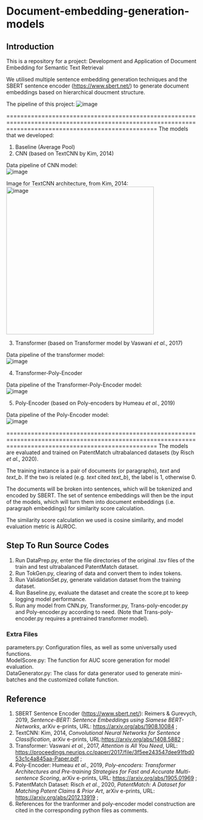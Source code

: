 # Document-embedding-generation-models

  
## **Introduction**

This is a repository for a project: Development and Application of Document Embedding for Semantic Text Retrieval

We utilised multiple sentence embedding generation techniques and the SBERT sentence encoder (https://www.sbert.net/) to generate document embeddings based on hierarchical doucment structure.

The pipeline of this project:
![image](https://user-images.githubusercontent.com/80878559/145664030-62a4eabe-e910-4852-b5e6-3ddb7602f4a8.png)

=======================================================================================================================================================
The models that we developed:
1. Baseline (Average Pool)
2. CNN (based on TextCNN by Kim, 2014)
  
Data pipeline of CNN model:  
![image](https://user-images.githubusercontent.com/80878559/145664051-b5a62b3b-4f68-432c-b737-00d9f1530a3a.png)  
  
Image for TextCNN architecture, from Kim, 2014:  
<img width="389" alt="image" src="https://user-images.githubusercontent.com/80878559/145663994-dcb0f730-79a4-4dd8-8eb8-511b05bedd0a.png">  
    
3. Transformer (based on Transformer model by Vaswani *et al.*, 2017)
  
Data pipeline of the transformer model:  
![image](https://user-images.githubusercontent.com/80878559/145664070-39672d1f-65a6-44f4-a2fa-da52b7384828.png)  
   
4. Transformer-Poly-Encoder  
  
Data pipeline of the Transformer-Poly-Encoder model:  
![image](https://user-images.githubusercontent.com/80878559/145664084-4cebfd61-c833-402a-ba8d-4c9194cd1a14.png)  

5. Poly-Encoder (based on Poly-encoders by Humeau *et al.*, 2019)

Data pipeline of the Poly-Encoder model:  
![image](https://user-images.githubusercontent.com/80878559/145664111-933d8f3b-5be2-4684-a56f-c0c13c2df846.png)  

=======================================================================================================================================================
The models are evaluated and trained on PatentMatch ultrabalanced datasets (by Risch *et al.*, 2020).

The training instance is a pair of documents (or paragraphs), _text_ and _text_b_. If the two is related (e.g. _text_ cited _text_b_), the label is 1, otherwise 0.

The documents will be broken into sentences, which will be tokenized and encoded by SBERT. The set of sentence embeddings will then be the input of the models, which will turn them into document embeddings (i.e. paragraph embeddings) for similarity score calculation.

The similarity score calculation we used is cosine similarity, and model evaluation metric is AUROC.

  
## **Step To Run Source Codes**
1. Run DataPrep.py, enter the file directories of the original .tsv files of the train and test ultrabalanced PatentMatch dataset.
2. Run TokGen.py, clearing of data and convert them to index tokens.
3. Run ValidationSet.py, generate validation dataset from the training dataset.
4. Run Baseline.py, evaluate the dataset and create the score.pt to keep logging model performance.
5. Run any model from CNN.py, Transformer.py, Trans-poly-encoder.py and Poly-encoder.py according to need. (Note that Trans-poly-encoder.py requires a pretrained transformer model).
  
### **Extra Files**
parameters.py: Configuration files, as well as some universally used functions.  
ModelScore.py: The function for AUC score generation for model evaluation.   
DataGenerator.py: The class for data generator used to generate mini-batches and the customized collate function.

  
## **Reference**
1. SBERT Sentence Encoder (https://www.sbert.net/): Reimers & Gurevych, 2019, *Sentence-BERT: Sentence Embeddings using Siamese BERT-Networks*, arXiv e-prints, URL: https://arxiv.org/abs/1908.10084 ;
2. TextCNN: Kim, 2014, *Convolutional Neural Networks for Sentence Classification*, arXiv e-prints, URL:https://arxiv.org/abs/1408.5882 ;
3. Transformer: Vaswani *et al.*, 2017, *Attention is All You Need*, URL: https://proceedings.neurips.cc/paper/2017/file/3f5ee243547dee91fbd053c1c4a845aa-Paper.pdf ;
4. Poly-Encoder: Humeau *et al.*, 2019, *Poly-encoders: Transformer Architectures and Pre-training Strategies for Fast and Accurate Multi-sentence Scoring*, arXiv e-prints, URL: https://arxiv.org/abs/1905.01969 ;
5. PatentMatch Dataset: Risch *et al.*, 2020, *PatentMatch: A Dataset for Matching Patent Claims & Prior Art*, arXiv e-prints, URL: https://arxiv.org/abs/2012.13919 ;
6. References for the tranformer and poly-encoder model construction are cited in the corresponding python files as comments.


